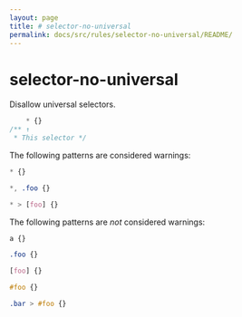 ```yaml
---
layout: page
title: # selector-no-universal
permalink: docs/src/rules/selector-no-universal/README/
---
```


# selector-no-universal

Disallow universal selectors.

```css
    * {}
/** ↑
 * This selector */
```

The following patterns are considered warnings:

```css
* {}
```

```css
*, .foo {}
```

```css
* > [foo] {}
```

The following patterns are *not* considered warnings:

```css
a {}
```

```css
.foo {}
```

```css
[foo] {}
```

```css
#foo {}
```

```css
.bar > #foo {}
```

